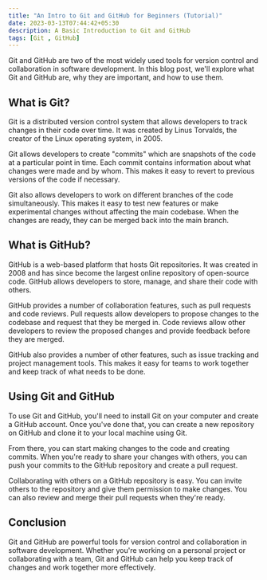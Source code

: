 ```yaml
---
title: "An Intro to Git and GitHub for Beginners (Tutorial)"
date: 2023-03-13T07:44:42+05:30
description: A Basic Introduction to Git and GitHub
tags: [Git , GitHub]
---
```

Git and GitHub are two of the most widely used tools for version control and collaboration in software development. In this blog post, we'll explore what Git and GitHub are, why they are important, and how to use them.

## What is Git?

Git is a distributed version control system that allows developers to track changes in their code over time. It was created by Linus Torvalds, the creator of the Linux operating system, in 2005.

Git allows developers to create "commits" which are snapshots of the code at a particular point in time. Each commit contains information about what changes were made and by whom. This makes it easy to revert to previous versions of the code if necessary.

Git also allows developers to work on different branches of the code simultaneously. This makes it easy to test new features or make experimental changes without affecting the main codebase. When the changes are ready, they can be merged back into the main branch.

## What is GitHub?

GitHub is a web-based platform that hosts Git repositories. It was created in 2008 and has since become the largest online repository of open-source code. GitHub allows developers to store, manage, and share their code with others.

GitHub provides a number of collaboration features, such as pull requests and code reviews. Pull requests allow developers to propose changes to the codebase and request that they be merged in. Code reviews allow other developers to review the proposed changes and provide feedback before they are merged.

GitHub also provides a number of other features, such as issue tracking and project management tools. This makes it easy for teams to work together and keep track of what needs to be done.

## Using Git and GitHub

To use Git and GitHub, you'll need to install Git on your computer and create a GitHub account. Once you've done that, you can create a new repository on GitHub and clone it to your local machine using Git.

From there, you can start making changes to the code and creating commits. When you're ready to share your changes with others, you can push your commits to the GitHub repository and create a pull request.

Collaborating with others on a GitHub repository is easy. You can invite others to the repository and give them permission to make changes. You can also review and merge their pull requests when they're ready.

## Conclusion

Git and GitHub are powerful tools for version control and collaboration in software development. Whether you're working on a personal project or collaborating with a team, Git and GitHub can help you keep track of changes and work together more effectively.

